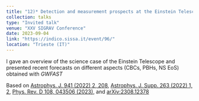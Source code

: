 ```yaml
---
title: "12)* Detection and measurement prospects at the Einstein Telescope: forecasts with *GWFAST*"
collection: talks
type: "Invited talk"
venue: "XXV SIGRAV Conference"
date: 2023-09-04
link: "https://indico.sissa.it/event/96/"
location: "Trieste (IT)"
---
```


I gave an overview of the science case of the Einstein Telescope and presented recent forecasts on different aspects (CBCs, PBHs, NS EoS) obtained with *GWFAST*

Based on <a href="https://doi.org/10.3847/1538-4357/ac9cd47" target="_blank" rel="noopener">Astrophys. J. 941 (2022) 2, 208</a>, <a href="https://iopscience.iop.org/article/10.3847/1538-4365/ac9129" target="_blank" rel="noopener">Astrophys. J. Supp. 263 (2022) 1, 2</a>, <a href="https://journals.aps.org/prd/abstract/10.1103/PhysRevD.108.043506" target="_blank" rel="noopener">Phys. Rev. D 108, 043506 (2023)</a>, and <a href="https://arxiv.org/abs/2308.12378" target="_blank" rel="noopener">arXiv:2308.12378</a>